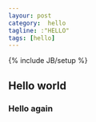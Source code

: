 ```yaml
---
layour: post
category:  hello
tagline: :"HELLO"
tags: [hello]
---
```

{% include JB/setup %}

## Hello world

### Hello again
